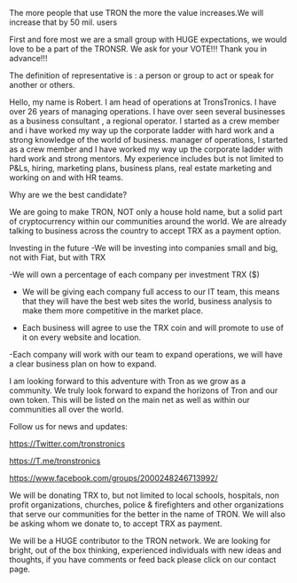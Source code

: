 The more people that use TRON the more the value increases.We will increase that by 50 mil. users

First and fore most we are a small group with HUGE expectations, we would love to be a part of the TRONSR. We ask for your VOTE!!! Thank you in advance!!! 



The definition of representative is : a person or group to act or speak for another or others.



Hello, my name is Robert. I am head of operations at TronsTronics. I have over 26 years of managing operations. I have over seen several businesses as a business consultant , a regional operator. I started as a crew member and i have worked my way up the corporate ladder with hard work and a strong knowledge of the world of business.  manager of operations, I started as a crew member and I have worked my way up the corporate ladder with hard work and strong mentors. My experience includes but is not limited to  P&Ls, hiring, marketing plans, business plans, real estate marketing and working on and with HR teams.



Why are we the best candidate? 

We are going to make TRON, NOT only a house hold name, but a solid part of cryptocurrency within our communities around the world. We are already talking to business across the country to accept TRX as a payment option.

Investing in the future
 -We will be investing into companies small and big, not with Fiat, but with TRX 

-We will own a percentage of each company per investment TRX ($) 

- We will be giving each company full access to our IT team, this means that they will have the best web sites the world, business analysis to make them more competitive in the market place.

- Each business will agree to use the TRX coin and will promote to use of it on every website and location.

-Each company will work with our team to expand operations, we will have a clear business plan on how to expand.

 I am looking forward to this adventure with Tron as we grow as a community. We truly look forward to expand the horizons of Tron and our own token. This will be listed on the main net as well as within our communities all over the world.

Follow us for news and updates:

https://Twitter.com/tronstronics

https://T.me/tronstronics

https://www.facebook.com/groups/2000248246713992/

We will be donating TRX to, but not limited to local schools, hospitals, non profit organizations, churches, police & firefighters and other organizations that serve our communities for the better in the name of TRON. We will also be asking whom we donate to, to accept TRX as payment.

 We will be a HUGE contributor to the TRON network. We are looking for bright, out of the box thinking, experienced individuals with  new ideas and thoughts, if you have comments or feed back please click on our contact page.  
